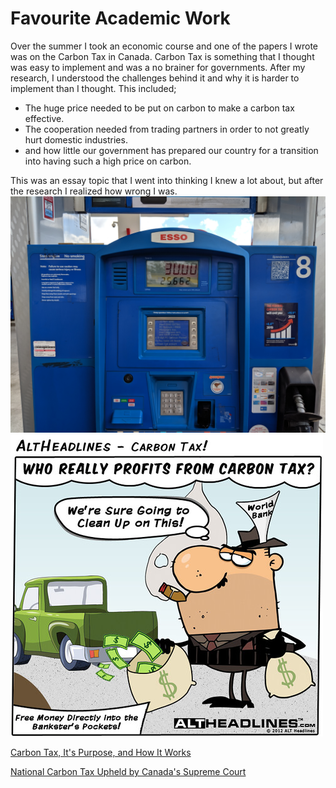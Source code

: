 # **Favourite Academic Work**

Over the summer I took an economic course and one of the papers I wrote was on the Carbon Tax in Canada. Carbon Tax is something that I thought was easy to implement and was a no brainer for governments. After my research, I understood the challenges behind it and why it is harder to implement than I thought. This included;
+ The huge price needed to be put on carbon to make a carbon tax effective.
+ The cooperation needed from trading partners in order to not greatly hurt domestic industries.
+ and how little our government has prepared our country for a transition into having such a high price on carbon.

This was an essay topic that I went into thinking I knew a lot about, but after the research I realized how wrong I was.
![gas pump](Federal_Carbon_Tax_will_cost_you_sticker_-_2019_-_01.jpeg)
![carbon tax comic](7552493338_16fe1e2eb9.jpeg)

[Carbon Tax, It's Purpose, and How It Works](https://www.thebalance.com/carbon-tax-definition-how-it-works-4158043)


[National Carbon Tax Upheld by Canada's Supreme Court](https://www.scientificamerican.com/article/national-carbon-tax-upheld-by-canadas-supreme-court/)
